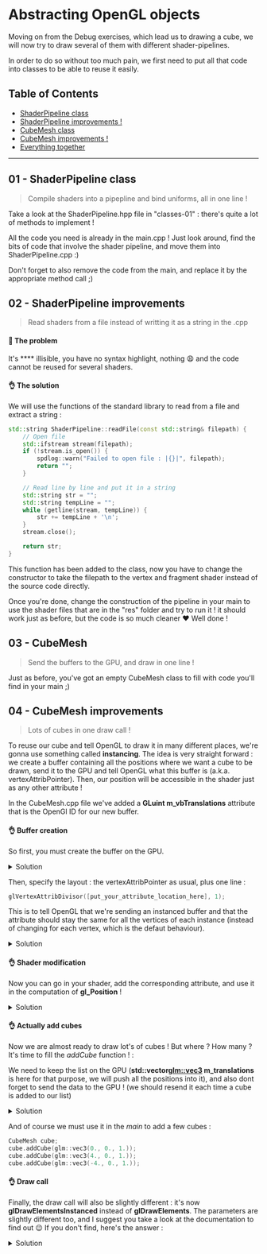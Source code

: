 ﻿# Abstracting OpenGL objects

Moving on from the Debug exercises, which lead us to drawing a cube, we will now try to draw several of them with different shader-pipelines.

In order to do so without too much pain, we first need to put all that code into classes to be able to reuse it easily.

## Table of Contents

+ [ShaderPipeline class](#01---shaderpipeline-class)
+ [ShaderPipeline improvements !](#02---shaderpipeline-improvements)
+ [CubeMesh class](#03---cube-mesh)
+ [CubeMesh improvements !](#04---cubemesh-improvements)
+ [Everything together](#05---cube-mesh-and-the-universe)

___

## 01 - ShaderPipeline class

> Compile shaders into a pipepline and bind uniforms, all in one line !

Take a look at the ShaderPipeline.hpp file in "classes-01" : there's quite a lot of methods to implement ! 

All the code you need is already in the main.cpp ! Just look around, find the bits of code that involve the shader pipeline, and move them into ShaderPipeline.cpp :)

Don't forget to also remove the code from the main, and replace it by the appropriate method call ;)


## 02 - ShaderPipeline improvements

> Read shaders from a file instead of writting it as a string in the .cpp

#### 🤔 The problem

It's **** illisible, you have no syntax highlight, nothing :weary: and the code cannot be reused for several shaders.

#### 👌 The solution

We will use the functions of the standard library to read from a file and extract a string :

```C++
std::string ShaderPipeline::readFile(const std::string& filepath) {
	// Open file
	std::ifstream stream(filepath);
	if (!stream.is_open()) {
		spdlog::warn("Failed to open file : |{}|", filepath);
		return "";
	}

	// Read line by line and put it in a string
	std::string str = "";
	std::string tempLine = "";
	while (getline(stream, tempLine)) {
		str += tempLine + '\n';
	}
	stream.close();

	return str;
}
```

This function has been added to the class, now you have to change the constructor to take the filepath to the vertex and fragment shader instead of the source code directly.

Once you're done, change the construction of the pipeline in your main to use the shader files that are in the "res" folder and try to run it ! it should work just as before, but the code is so much cleaner :heart: Well done !


## 03 - CubeMesh

> Send the buffers to the GPU, and draw in one line !

Just as before, you've got an empty CubeMesh class to fill with code you'll find in your main ;)

## 04 - CubeMesh improvements

> Lots of cubes in one draw call !

To reuse our cube and tell OpenGL to draw it in many different places, we're gonna use something called **instancing**.
The idea is very straight forward : we create a buffer containing all the positions where we want a cube to be drawn, send it to the GPU and tell OpenGL what this buffer is (a.k.a. vertexAttribPointer).
Then, our position will be accessible in the shader just as any other attribute !

In the CubeMesh.cpp file we've added a **GLuint m_vbTranslations** attribute that is the OpenGl ID for our new buffer. 

#### 👌 Buffer creation

So first, you must create the buffer on the GPU.

<details><summary>Solution</summary>
Simply add this in the constructor of CubeMesh :
```C++
GLCall(glGenBuffers(1, &m_vbTranslations));
```

#### 👌 Layout description

</details>

Then, specify the layout : the vertexAttribPointer as usual, plus one line :
```C++
glVertexAttribDivisor([put_your_attribute_location_here], 1);
```
This is to tell OpenGL that we're sending an instanced buffer and that the attribute should stay the same for all the vertices of each instance (instead of changing for each vertex, which is the defaut behaviour).

<details><summary>Solution</summary>
```C++
GLCall(glEnableVertexAttribArray(1));
GLCall(glBindBuffer(GL_ARRAY_BUFFER, m_vbTranslations));
GLCall(glVertexAttribPointer(1, 3, GL_FLOAT, GL_FALSE, 3 * sizeof(float), NULL));
GLCall(glVertexAttribDivisor(1, 1));
```

</details>

#### 👌 Shader modification

Now you can go in your shader, add the corresponding attribute, and use it in the computation of **gl_Position** !

<details><summary>Solution</summary>

```glsl
#version 330 core
layout (location = 0) in vec3 aPos;
layout (location = 1) in vec3 aTranslation;

uniform mat4 uModel;
uniform mat4 uViewProj;

void main() {
    gl_Position = uViewProj * uModel * vec4(aPos + aTranslation, 1.0);
}
```
</details>

#### 👌 Actually add cubes

Now we are almost ready to draw lot's of cubes ! But where ? How many ? It's time to fill the *addCube* function ! :

We need to keep the list on the GPU (**std::vector<glm::vec3> m_translations** is here for that purpose, we will push all the positions into it), and also dont forget to send the data to the GPU ! (we should resend it each time a cube is added to our list)

<details><summary>Solution</summary>

```C++
void CubeMesh::addCube(const glm::vec3& translation) {
	m_translations.push_back(translation);
	// Update GPU
	GLCall(glBindBuffer(GL_ARRAY_BUFFER, m_vbTranslations));
	GLCall(glBufferData(GL_ARRAY_BUFFER, 3 * sizeof(float) * m_translations.size(), &(m_translations[0]), GL_STATIC_DRAW));
	GLCall(glBindBuffer(GL_ARRAY_BUFFER, 0));
}
```

</details>

And of course we must use it in the *main* to add a few cubes :

```C++
CubeMesh cube;
cube.addCube(glm::vec3(0., 0., 1.));
cube.addCube(glm::vec3(4., 0., 1.));
cube.addCube(glm::vec3(-4., 0., 1.));
```

#### 👌 Draw call 

Finally, the draw call will also be slightly different : it's now **glDrawElementsInstanced** instead of **glDrawElements**. The parameters are slightly different too, and I suggest you take a look at the documentation to find out :wink:
If you don't find, here's the answer : 

<details><summary>Solution</summary>

You simply have to add a parameter to specify how many instances you want to draw :

```C++
glDrawElementsInstanced(GL_TRIANGLES, std::size(squareData::indices), GL_UNSIGNED_SHORT, (void*)0, m_translations.size());
```

</details>